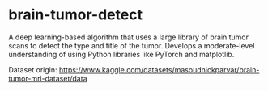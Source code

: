 # brain-tumor-detect
A deep learning-based algorithm that uses a large library of brain tumor scans to detect the type and title of the tumor.
Develops a moderate-level understanding of using Python libraries like PyTorch and matplotlib.

Dataset origin: https://www.kaggle.com/datasets/masoudnickparvar/brain-tumor-mri-dataset/data
